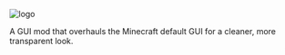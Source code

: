 ![logo](http://i.imgur.com/qsVEQnJ.png)

A GUI mod that overhauls the Minecraft default GUI for a cleaner, more transparent look.